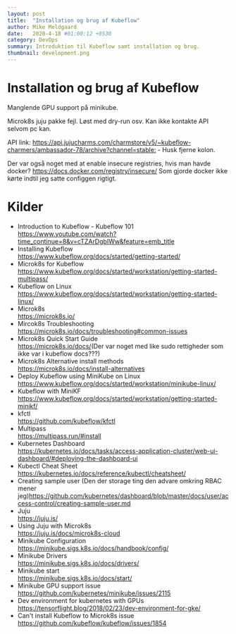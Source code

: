 ```yaml
---
layout: post
title:  "Installation og brug af Kubeflow"
author: Mike Meldgaard
date:   2020-4-18 #01:00:12 +0530
category: DevOps
summary: Introduktion til Kubeflow samt installation og brug.
thumbnail: development.png
---
```


# Installation og brug af Kubeflow
Manglende GPU support på minikube.

Microk8s juju pakke fejl. Løst med dry-run osv. Kan ikke kontakte API selvom pc kan.

API link: <https://api.jujucharms.com/charmstore/v5/~kubeflow-charmers/ambassador-78/archive?channel=stable:> - Husk fjerne kolon.

Der var også noget med at enable insecure registries, hvis man havde docker? <https://docs.docker.com/registry/insecure/> Som gjorde docker ikke kørte indtil jeg satte configgen rigtigt.

# Kilder
- Introduction to Kubeflow - Kubeflow 101<br><https://www.youtube.com/watch?time_continue=8&v=cTZArDgbIWw&feature=emb_title>
- Installing Kubeflow<br><https://www.kubeflow.org/docs/started/getting-started/>
- Microk8s for Kubeflow<br><https://www.kubeflow.org/docs/started/workstation/getting-started-multipass/>
- Kubeflow on Linux<br><https://www.kubeflow.org/docs/started/workstation/getting-started-linux/>
- Microk8s<br><https://microk8s.io/>
- Mircok8s Troubleshooting<br><https://microk8s.io/docs/troubleshooting#common-issues>
- Microk8s Quick Start Guide<br><https://microk8s.io/docs/>(Der var noget med like sudo rettigheder som ikke var i kubeflow docs???)
- Microk8s Alternative install methods<br><https://microk8s.io/docs/install-alternatives>
- Deploy Kubeflow using MiniKube on Linux<br><https://www.kubeflow.org/docs/started/workstation/minikube-linux/>
- Kubeflow with MiniKF<br><https://www.kubeflow.org/docs/started/workstation/getting-started-minikf/>
- kfctl<br><https://github.com/kubeflow/kfctl>
- Multipass<br><https://multipass.run/#install>
- Kubernetes Dashboard<br><https://kubernetes.io/docs/tasks/access-application-cluster/web-ui-dashboard/#deploying-the-dashboard-ui>
- Kubectl Cheat Sheet<br><https://kubernetes.io/docs/reference/kubectl/cheatsheet/>
- Creating sample user (Den der storage ting den advare omkring RBAC mener jeg)<https://github.com/kubernetes/dashboard/blob/master/docs/user/access-control/creating-sample-user.md>
- Juju<br><https://juju.is/>
- Using Juju with Microk8s<br><https://juju.is/docs/microk8s-cloud>
- Minikube Configuration<br><https://minikube.sigs.k8s.io/docs/handbook/config/>
- Minikube Drivers<br><https://minikube.sigs.k8s.io/docs/drivers/>
- Minikube start<br><https://minikube.sigs.k8s.io/docs/start/>
- Minikube GPU support issue<br><https://github.com/kubernetes/minikube/issues/2115>
- Dev environment for kubernetes with GPUs<br><https://tensorflight.blog/2018/02/23/dev-environment-for-gke/>
- Can't install Kubeflow to Microk8s issue<br><https://github.com/kubeflow/kubeflow/issues/1854>